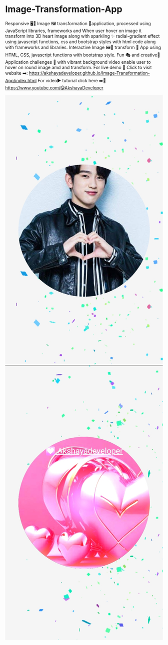 # Image-Transformation-App
Responsive 🖥️📲 Image 🖼️ transformation 🧩application, processed using JavaScript libraries, frameworks and When user hover on image it transform into 3D heart image along with sparkling ✨ radial-gradient effect using javascript functions, css and bootstrap styles with html code along with frameworks and libraries.
Interactive Image 🖼️🧩 transform 🔮 App using HTML, CSS, javascript functions with bootstrap style. Fun 🎭 and creative🎲 Application challenges 🥳 with vibrant background video enable user to hover on round image amd and transform. For live demo 🍰 Click to visit website ➡️: https://akshayadeveloper.github.io/Image-Transformation-App/index.html For video▶️ tutorial click here ➡️🥞 https://www.youtube.com/@AkshayaDeveloper
<br><p></p>
<img src="https://github.com/Akshayadeveloper/Image-Transformation-App/blob/main/IMG_20231230_104539.jpg">
<img src="https://github.com/Akshayadeveloper/Image-Transformation-App/blob/main/IMG_20231230_104548.jpg">
